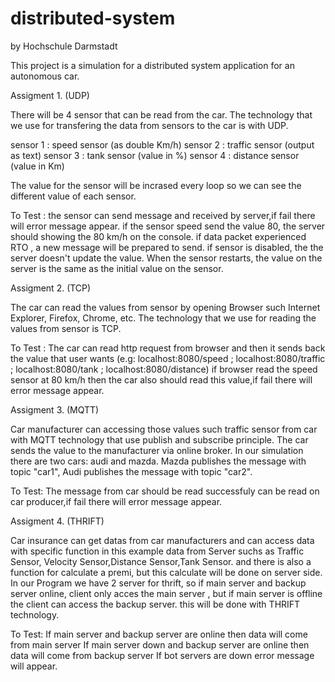 # distributed-system
by Hochschule Darmstadt

This project is a simulation for a distributed system application for an autonomous car.

Assigment 1. (UDP)

There will be 4 sensor that can be read from the car.
The technology that we use for transfering the data from sensors to the car is with UDP.

sensor 1 : speed sensor (as double Km/h)
sensor 2 : traffic sensor (output as text)
sensor 3 : tank sensor (value in %)
sensor 4 : distance sensor (value in Km)

The value for the sensor will be incrased every loop so we can see the different value of each sensor.

To Test :
the sensor can send message and received by server,if fail there will error message appear.
if the sensor speed send the value 80, the server should showing the 80 km/h on the console.
if data packet experienced RTO , a new message will be prepared to send.
if sensor is disabled, the the server doesn't update the value.
When the sensor restarts, the value on the server is the same as the initial value on the sensor.

Assigment 2. (TCP)

The car can read the values from sensor by opening Browser such Internet Explorer, Firefox, Chrome, etc.
The technology that we use for reading the values from sensor is TCP.

To Test :
The car can read http request from browser and then it sends back the value that user wants (e.g: localhost:8080/speed ; 
localhost:8080/traffic ; localhost:8080/tank ; localhost:8080/distance)
if browser read the speed sensor at 80 km/h then the car also should read this value,if fail there will error message appear.


Assigment 3. (MQTT)

Car manufacturer can accessing those values such traffic sensor from car with MQTT technology that use publish and subscribe principle.
The car sends the value to the manufacturer via online broker. In our simulation there are two cars: audi and mazda. 
Mazda publishes the message with topic "car1", Audi publishes the message with topic "car2".

To Test:
The message from car should be read successfuly can be read on car producer,if fail there will error message appear.

Assigment 4. (THRIFT)

Car insurance can get datas from car manufacturers and can access data with specific function in this example data from Server suchs as Traffic Sensor,
Velocity Sensor,Distance Sensor,Tank Sensor. and there is also a function for calculate a premi, but this calculate will be done on server side.
In our Program we have 2 server for thrift, so if main server and backup server online, client only acces the main server , but if main server is offline
the client can access the backup server.
this will be done with THRIFT technology.

To Test:
If main server and backup server are online then data will come from main server
If main server down and backup server are online then data will come from backup server
If bot servers are down error message will appear.
